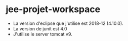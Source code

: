 # jee-projet-workspace

- La version d'eclipse que j'utilise est  2018-12 (4.10.0).
- La version de junit est 4.0
- J'utilise le server tomcat v9.
